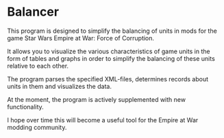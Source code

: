 # Balancer

This program is designed to simplify the balancing of units in mods for the game Star Wars Empire at War: Force of Corruption.

It allows you to visualize the various characteristics of game units in the form of tables and graphs in order to simplify the balancing of these units relative to each other.

The program parses the specified XML-files, determines records about units in them and visualizes the data.

At the moment, the program is actively supplemented with new functionality.

I hope over time this will become a useful tool for the Empire at War modding community.